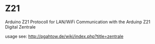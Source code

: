 # Z21
Arduino Z21 Protocoll for LAN/WiFi Communication with the Arduinp Z21 Digital Zentrale

usage see: http://pgahtow.de/wiki/index.php?title=zentrale
